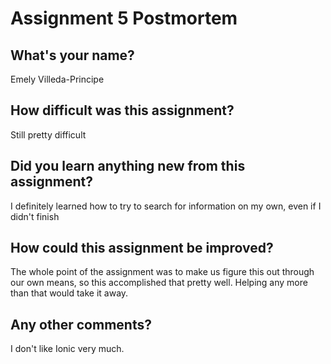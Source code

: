 # Assignment 5 Postmortem

## What's your name?
Emely Villeda-Principe


## How difficult was this assignment?
Still pretty difficult


## Did you learn anything new from this assignment?
I definitely learned how to try to search for information on my own, even if I didn't finish


## How could this assignment be improved?
The whole point of the assignment was to make us figure this out through our own means, so this accomplished that pretty well. Helping any more than that would take it away.


## Any other comments?
I don't like Ionic very much.